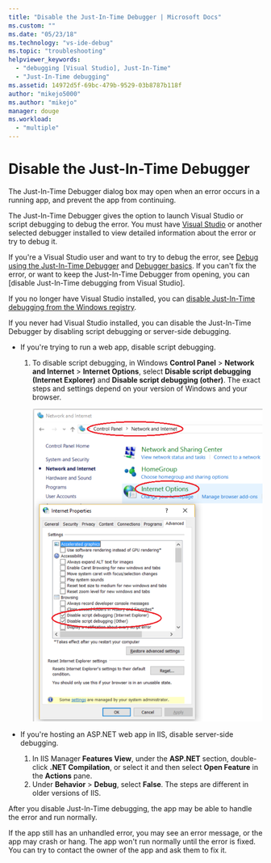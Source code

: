 ```yaml
---
title: "Disable the Just-In-Time Debugger | Microsoft Docs"
ms.custom: ""
ms.date: "05/23/18"
ms.technology: "vs-ide-debug"
ms.topic: "troubleshooting"
helpviewer_keywords:
  - "debugging [Visual Studio], Just-In-Time"
  - "Just-In-Time debugging"
ms.assetid: 14972d5f-69bc-479b-9529-03b8787b118f
author: "mikejo5000"
ms.author: "mikejo"
manager: douge
ms.workload:
  - "multiple"
---
```

# Disable the Just-In-Time Debugger 

The Just-In-Time Debugger dialog box may open when an error occurs in a running app, and prevent the app from continuing. 

The Just-In-Time Debugger gives the option to launch Visual Studio or script debugging to debug the error. You must have [Visual Studio](http://visualstudio.microsoft.com) or another selected debugger installed to view detailed information about the error or try to debug it. 

If you're a Visual Studio user and want to try to debug the error, see [Debug using the Just-In-Time Debugger](../debugger/debug-using-the-just-in-time-debugger.md) and [Debugger basics](../debugger/getting-started-with-the-debugger.md). If you can't fix the error, or want to keep the Just-In-Time Debugger from opening, you can [disable Just-In-Time debugging from Visual Studio]. 

If you no longer have Visual Studio installed, you can [disable Just-In-Time debugging from the Windows registry](../debugger/debug-using-the-just-in-time-debugger.md). 

If you never had Visual Studio installed, you can disable the Just-In-Time Debugger by disabling script debugging or server-side debugging. 

- If you're trying to run a web app, disable script debugging.
  
  1. To disable script debugging, in Windows **Control Panel** > **Network and Internet** > **Internet Options**, select **Disable script debugging (Internet Explorer)** and **Disable script debugging (other)**. The exact steps and settings depend on your version of Windows and your browser.
     
     ![JIT Internet Options](../debugger/media/jitinternetoptions.png "JIT internet options")
  
- If you're hosting an ASP.NET web app in IIS, disable server-side debugging.

  1. In IIS Manager **Features View**, under the **ASP.NET** section, double-click **.NET Compilation**, or select it and then select **Open Feature** in the **Actions** pane. 
  1. Under **Behavior** > **Debug**, select **False**. The steps are different in older versions of IIS.

After you disable Just-In-Time debugging, the app may be able to handle the error and run normally. 

If the app still has an unhandled error, you may see an error message, or the app may crash or hang. The app won't run normally until the error is fixed. You can try to contact the owner of the app and ask them to fix it.

